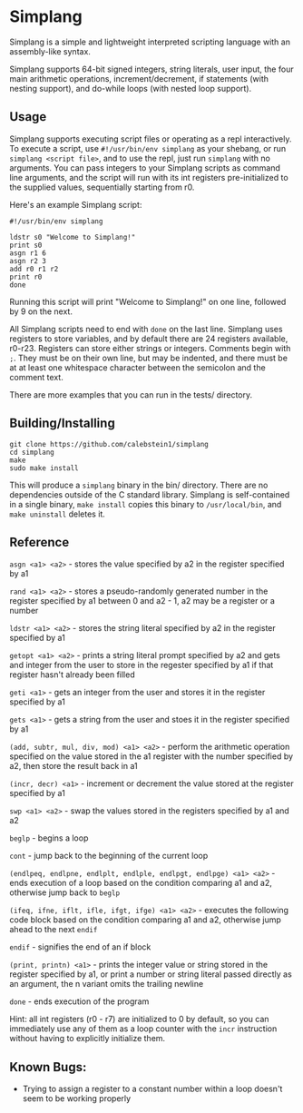 # Simplang

Simplang is a simple and lightweight interpreted scripting language with an assembly-like syntax.

Simplang supports 64-bit signed integers, string literals, user input, the four main arithmetic operations, increment/decrement, if statements (with nesting support), and do-while loops (with nested loop support).

## Usage

Simplang supports executing script files or operating as a repl interactively.
To execute a script, use `#!/usr/bin/env simplang` as your shebang, or run `simplang <script file>`, and to use the repl, just run `simplang` with no arguments.
You can pass integers to your Simplang scripts as command line arguments, and the script will run with its int registers pre-initialized to the supplied values, sequentially starting from r0.

Here's an example Simplang script:

```
#!/usr/bin/env simplang

ldstr s0 "Welcome to Simplang!"
print s0
asgn r1 6
asgn r2 3
add r0 r1 r2
print r0
done
```

Running this script will print "Welcome to Simplang!" on one line, followed by 9 on the next.

All Simplang scripts need to end with `done` on the last line.
Simplang uses registers to store variables, and by default there are 24 registers available, r0-r23.
Registers can store either strings or integers.
Comments begin with `;`.
They must be on their own line, but may be indented, and there must be at at least one whitespace character between the semicolon and the comment text.

There are more examples that you can run in the tests/ directory.

## Building/Installing

```
git clone https://github.com/calebstein1/simplang
cd simplang
make
sudo make install
```

This will produce a `simplang` binary in the bin/ directory.
There are no dependencies outside of the C standard library.
Simplang is self-contained in a single binary, `make install` copies this binary to `/usr/local/bin`, and `make uninstall` deletes it.

## Reference

`asgn <a1> <a2>` - stores the value specified by a2 in the register specified by a1

`rand <a1> <a2>` - stores a pseudo-randomly generated number in the register specified by a1 between 0 and a2 - 1, a2 may be a register or a number

`ldstr <a1> <a2>` - stores the string literal specified by a2 in the register specified by a1

`getopt <a1> <a2>` - prints a string literal prompt specified by a2 and gets and integer from the user to store in the regester specified by a1 if that register hasn't already been filled

`geti <a1>` - gets an integer from the user and stores it in the register specified by a1

`gets <a1>` - gets a string from the user and stoes it in the register specified by a1

`(add, subtr, mul, div, mod) <a1> <a2>` - perform the arithmetic operation specified on the value stored in the a1 register with the number specified by a2, then store the result back in a1

`(incr, decr) <a1>` - increment or decrement the value stored at the register specified by a1

`swp <a1> <a2>` - swap the values stored in the registers specified by a1 and a2

`beglp` - begins a loop

`cont` - jump back to the beginning of the current loop

`(endlpeq, endlpne, endlplt, endlple, endlpgt, endlpge) <a1> <a2>` - ends execution of a loop based on the condition comparing a1 and a2, otherwise jump back to `beglp`

`(ifeq, ifne, iflt, ifle, ifgt, ifge) <a1> <a2>` - executes the following code block based on the condition comparing a1 and a2, otherwise jump ahead to the next `endif`

`endif` - signifies the end of an if block

`(print, printn) <a1>` - prints the integer value or string stored in the register specified by a1, or print a number or string literal passed directly as an argument, the n variant omits the trailing newline

`done` - ends execution of the program

Hint: all int registers (r0 - r7) are initialized to 0 by default, so you can immediately use any of them as a loop counter with the `incr` instruction without having to explicitly initialize them.

## Known Bugs:
- Trying to assign a register to a constant number within a loop doesn't seem to be working properly

